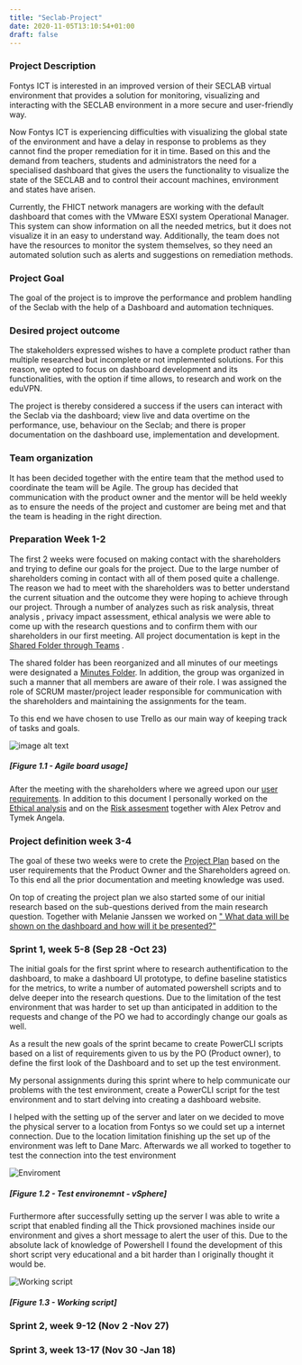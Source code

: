 ```yaml
---
title: "Seclab-Project"
date: 2020-11-05T13:10:54+01:00
draft: false
---
```


### Project Description
 Fontys ICT is interested in an improved version of their SECLAB virtual environment that provides a solution for monitoring, visualizing and interacting with the SECLAB environment in a more secure and user-friendly way.

 Now Fontys ICT is experiencing difficulties with visualizing the global state of the environment and have a delay in response to problems as they cannot find the proper remediation for it in time. Based on this and the demand from teachers, students and administrators the need for a specialised dashboard that gives the users the functionality to visualize the state of the SECLAB and to control their account machines, environment and states have arisen.

 Currently, the FHICT network managers are working with the default dashboard that comes with the VMware ESXI system Operational Manager. This system can show information on all the needed metrics, but it does not visualize it in an easy to understand way. Additionally, the team does not have the resources to monitor the system themselves, so they need an automated solution such as alerts and suggestions on remediation methods.

### Project Goal

The goal of the project is to improve the performance and problem handling of the Seclab with the help of a Dashboard and automation techniques. 

### Desired project outcome

The stakeholders expressed wishes to have a complete product rather than multiple researched but incomplete or not implemented solutions. For this reason, we opted to focus on dashboard development and its functionalities, with the option if time allows, to research and work on the eduVPN. 

The project is thereby considered a success if the users can interact with the Seclab via the dashboard; view live and data overtime on the performance, use, behaviour on the Seclab; and there is proper documentation on the dashboard use, implementation and development. 



### Team organization

It has been decided together with the entire team that the method used to coordinate the team will be Agile. The group has decided that communication with the product owner and the mentor will be held weekly as to ensure the needs of the project and customer are being  met and that the team is heading in the right direction. 



### Preparation Week 1-2

The first 2 weeks were focused on making contact with the shareholders and trying to define our goals for the project. Due to the large number of shareholders coming in contact with all of them posed quite a challenge. The reason we had to meet with the shareholders was to better understand the current situation and the outcome they were hoping to achieve through our project. Through a number of analyzes such as risk analysis, threat analysis , privacy impact assessment, ethical analysis we were able to come up with the research questions and to confirm them with our shareholders in our first meeting. All project documentation is kept in the [Shared Folder through Teams](https://stichtingfontys.sharepoint.com/sites/CyberSecurityMinor20192020-FHICTresearchanddevelopmentproject/Gedeelde%20documenten/Forms/AllItems.aspx?RootFolder=%2Fsites%2FCyberSecurityMinor20192020%2DFHICTresearchanddevelopmentproject%2FGedeelde%20documenten%2FFHICT%20research%20and%20development%20project&FolderCTID=0x012000F78CEB40F297C044A67ABC914FF42098) .

The shared folder has been reorganized and all minutes of our meetings were designated a [Minutes Folder](https://stichtingfontys.sharepoint.com/sites/CyberSecurityMinor20192020-FHICTresearchanddevelopmentproject/Gedeelde%20documenten/Forms/AllItems.aspx?FolderCTID=0x012000F78CEB40F297C044A67ABC914FF42098&viewid=b359bf5d%2D7b13%2D4aa5%2D84c8%2D4b1c859463b6&id=%2Fsites%2FCyberSecurityMinor20192020%2DFHICTresearchanddevelopmentproject%2FGedeelde%20documenten%2FFHICT%20research%20and%20development%20project%2FMinutes). In addition, the group was organized in such a manner that all members are aware of their role. I was assigned the role of SCRUM master/project leader responsible for communication with the shareholders and maintaining the assignments for the team.

To this end we have chosen to use Trello as our main way of keeping track of tasks and goals.

![image alt text](/Seclab-Project/TrelloAgileBoard.png?style=centerme)
##### [Figure 1.1 - Agile board usage] 


After the meeting with the shareholders where we agreed upon our [user requirements](https://stichtingfontys.sharepoint.com/:w:/r/sites/CyberSecurityMinor20192020-FHICTresearchanddevelopmentproject/_layouts/15/Doc.aspx?sourcedoc=%7B8EB77DAB-8ED6-461A-8CDA-3BDED2BFF43C%7D&file=URS%20-%20MoSCoW.docx&action=default&mobileredirect=true&cid=ab2b59d1-38e4-4657-95df-7cf96498a677). In addition to this document I personally worked on the [Ethical analysis](https://stichtingfontys.sharepoint.com/sites/CyberSecurityMinor20192020-FHICTresearchanddevelopmentproject/Gedeelde%20documenten/Forms/AllItems.aspx?FolderCTID=0x012000F78CEB40F297C044A67ABC914FF42098&viewid=b359bf5d%2D7b13%2D4aa5%2D84c8%2D4b1c859463b6&id=%2Fsites%2FCyberSecurityMinor20192020%2DFHICTresearchanddevelopmentproject%2FGedeelde%20documenten%2FFHICT%20research%20and%20development%20project%2FTICT) and on the [Risk assesment](https://stichtingfontys.sharepoint.com/sites/CyberSecurityMinor20192020-FHICTresearchanddevelopmentproject/Gedeelde%20documenten/Forms/AllItems.aspx?RootFolder=%2Fsites%2FCyberSecurityMinor20192020%2DFHICTresearchanddevelopmentproject%2FGedeelde%20documenten%2FFHICT%20research%20and%20development%20project%2FRiskRannkingAndMitigationTemplate&FolderCTID=0x012000F78CEB40F297C044A67ABC914FF42098) together with Alex Petrov and Tymek Angela.


### Project definition week 3-4

The goal of these two weeks were to crete the [Project Plan](https://stichtingfontys.sharepoint.com/:w:/r/sites/CyberSecurityMinor20192020-FHICTresearchanddevelopmentproject/_layouts/15/Doc.aspx?sourcedoc=%7B84BE18EB-7CA1-4A39-9C4E-F6990B9B5F3B%7D&file=project_plan_v1.docx&action=default&mobileredirect=true&cid=ff07e989-a71d-4143-ae88-0fc2b14a5ccd) based on the user requirements that the Product Owner and the Shareholders agreed on. To this end all the prior documentation and meeting knowledge was used. 

On top of creating the project plan we also started some of our initial research based on the sub-questions derived from the main research question. Together with Melanie Janssen we worked on [" What data will be shown on the dashboard and how will it be presented?"](https://stichtingfontys.sharepoint.com/:w:/r/sites/CyberSecurityMinor20192020-FHICTresearchanddevelopmentproject/_layouts/15/Doc.aspx?sourcedoc=%7B58CA3EE7-8AA1-49AC-8F61-B878946F4D06%7D&file=Dashboard%20metrics.docx&action=default&mobileredirect=true&cid=6d4a7864-3eac-42d9-bb45-6c3ff32bc888)

### Sprint 1, week 5-8 (Sep 28 -Oct 23)

The initial goals for the first sprint where to research authentification to the dashboard, to make a dashboard UI prototype, to define baseline statistics for the metrics, to write a number of automated powershell scripts and to delve deeper into the research questions. Due to the limitation of the test environment that was harder to set up than anticipated in addition to the requests and change of the PO we had to accordingly change our goals as well.

As a result the new goals of the sprint became to create PowerCLI scripts based on a list of requirements given to us by the PO
(Product owner), to define the first look of the  Dashboard and to set up the test environment.

My personal assignments during this sprint where to help communicate our problems with the test environment, create a PowerCLI script for the test environment and to start delving into creating a dashboard website.

I helped with the setting up of the server and later on we decided to move the physical server to a location from Fontys so we could set up a internet connection. Due to the location limitation finishing up the set up of the environment was left to Dane Marc. Afterwards we all worked to together to test the connection into the test environment

![Enviroment](/Seclab-Project/Connection_To_TestEnvironment.png?style=centerme)

##### [Figure 1.2 - Test environemnt - vSphere] 

Furthermore after successfully setting up the server I was able to write a script that enabled finding all the Thick provsioned machines inside our environment and gives a short message to alert the user of this. Due to the absolute lack of knowledge of Powershell I found the development of this short script very educational and a bit harder than I originally thought it would be.

![Working script](/Seclab-Project/Script_Working.png?style=centerme)
##### [Figure 1.3 - Working script] 


### Sprint 2, week 9-12 (Nov 2 -Nov 27)

### Sprint 3, week 13-17 (Nov 30 -Jan 18)
